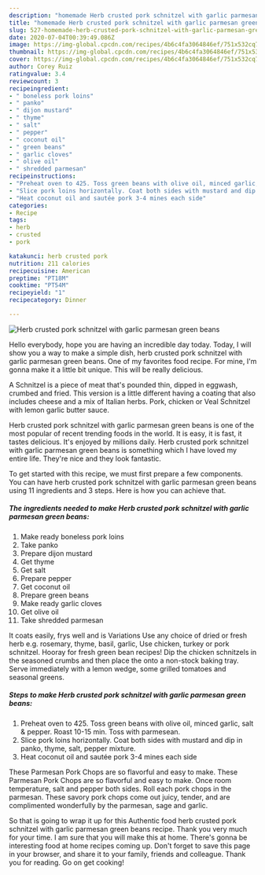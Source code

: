 ```yaml
---
description: "homemade Herb crusted pork schnitzel with garlic parmesan green beans recipe | how to make the best Herb crusted pork schnitzel with garlic parmesan green beans"
title: "homemade Herb crusted pork schnitzel with garlic parmesan green beans recipe | how to make the best Herb crusted pork schnitzel with garlic parmesan green beans"
slug: 527-homemade-herb-crusted-pork-schnitzel-with-garlic-parmesan-green-beans-recipe-how-to-make-the-best-herb-crusted-pork-schnitzel-with-garlic-parmesan-green-beans
date: 2020-07-04T00:39:49.086Z
image: https://img-global.cpcdn.com/recipes/4b6c4fa3064846ef/751x532cq70/herb-crusted-pork-schnitzel-with-garlic-parmesan-green-beans-recipe-main-photo.jpg
thumbnail: https://img-global.cpcdn.com/recipes/4b6c4fa3064846ef/751x532cq70/herb-crusted-pork-schnitzel-with-garlic-parmesan-green-beans-recipe-main-photo.jpg
cover: https://img-global.cpcdn.com/recipes/4b6c4fa3064846ef/751x532cq70/herb-crusted-pork-schnitzel-with-garlic-parmesan-green-beans-recipe-main-photo.jpg
author: Corey Ruiz
ratingvalue: 3.4
reviewcount: 3
recipeingredient:
- " boneless pork loins"
- " panko"
- " dijon mustard"
- " thyme"
- " salt"
- " pepper"
- " coconut oil"
- " green beans"
- " garlic cloves"
- " olive oil"
- " shredded parmesan"
recipeinstructions:
- "Preheat oven to 425. Toss green beans with olive oil, minced garlic, salt &amp; pepper. Roast 10-15 min. Toss with parmesean."
- "Slice pork loins horizontally. Coat both sides with mustard and dip in panko, thyme, salt, pepper mixture."
- "Heat coconut oil and sautée pork 3-4 mines each side"
categories:
- Recipe
tags:
- herb
- crusted
- pork

katakunci: herb crusted pork 
nutrition: 211 calories
recipecuisine: American
preptime: "PT18M"
cooktime: "PT54M"
recipeyield: "1"
recipecategory: Dinner

---
```



![Herb crusted pork schnitzel with garlic parmesan green beans](https://img-global.cpcdn.com/recipes/4b6c4fa3064846ef/751x532cq70/herb-crusted-pork-schnitzel-with-garlic-parmesan-green-beans-recipe-main-photo.jpg)

Hello everybody, hope you are having an incredible day today. Today, I will show you a way to make a simple dish, herb crusted pork schnitzel with garlic parmesan green beans. One of my favorites food recipe. For mine, I'm gonna make it a little bit unique. This will be really delicious.

A Schnitzel is a piece of meat that&#39;s pounded thin, dipped in eggwash, crumbed and fried. This version is a little different having a coating that also includes cheese and a mix of Italian herbs. Pork, chicken or Veal Schnitzel with lemon garlic butter sauce.

Herb crusted pork schnitzel with garlic parmesan green beans is one of the most popular of recent trending foods in the world. It is easy, it is fast, it tastes delicious. It's enjoyed by millions daily. Herb crusted pork schnitzel with garlic parmesan green beans is something which I have loved my entire life. They're nice and they look fantastic.


To get started with this recipe, we must first prepare a few components. You can have herb crusted pork schnitzel with garlic parmesan green beans using 11 ingredients and 3 steps. Here is how you can achieve that.

<!--inarticleads1-->

##### The ingredients needed to make Herb crusted pork schnitzel with garlic parmesan green beans:

1. Make ready  boneless pork loins
1. Take  panko
1. Prepare  dijon mustard
1. Get  thyme
1. Get  salt
1. Prepare  pepper
1. Get  coconut oil
1. Prepare  green beans
1. Make ready  garlic cloves
1. Get  olive oil
1. Take  shredded parmesan


It coats easily, frys well and is Variations Use any choice of dried or fresh herb e.g. rosemary, thyme, basil, garlic, Use chicken, turkey or pork schnitzel. Hooray for fresh green bean recipes! Dip the chicken schnitzels in the seasoned crumbs and then place the onto a non-stock baking tray. Serve immediately with a lemon wedge, some grilled tomatoes and seasonal greens. 

<!--inarticleads2-->

##### Steps to make Herb crusted pork schnitzel with garlic parmesan green beans:

1. Preheat oven to 425. Toss green beans with olive oil, minced garlic, salt &amp; pepper. Roast 10-15 min. Toss with parmesean.
1. Slice pork loins horizontally. Coat both sides with mustard and dip in panko, thyme, salt, pepper mixture.
1. Heat coconut oil and sautée pork 3-4 mines each side


These Parmesan Pork Chops are so flavorful and easy to make. These Parmesan Pork Chops are so flavorful and easy to make. Once room temperature, salt and pepper both sides. Roll each pork chops in the parmesan. These savory pork chops come out juicy, tender, and are complimented wonderfully by the parmesan, sage and garlic. 

So that is going to wrap it up for this Authentic food herb crusted pork schnitzel with garlic parmesan green beans recipe. Thank you very much for your time. I am sure that you will make this at home. There's gonna be interesting food at home recipes coming up. Don't forget to save this page in your browser, and share it to your family, friends and colleague. Thank you for reading. Go on get cooking!
